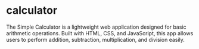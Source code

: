 # calculator
The Simple Calculator is a lightweight web application designed for basic arithmetic operations. Built with HTML, CSS, and JavaScript, this app allows users to perform addition, subtraction, multiplication, and division easily.
